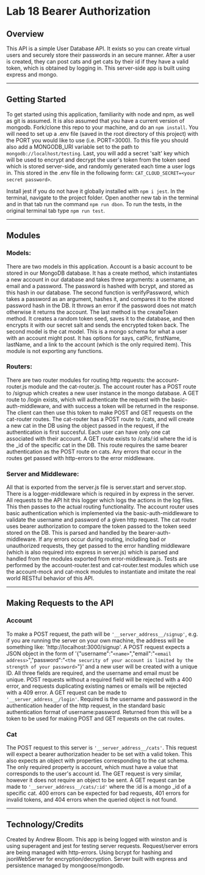 # Lab 18 Bearer Authorization

## Overview

This API is a simple User Database API. It exists so you can create virtual users and securely store their passwords in an secure manner. After a user is created, they can post cats and get cats by their id if they have a valid token, which is obtained by logging in. This server-side app is built using express and mongo.
***
## Getting Started

To get started using this application, familiarity with node and npm, as well as git is assumed. It is also assumed that you have a current version of mongodb. Fork/clone this repo to your machine, and do an `npm install`. You will need to set up a .env file (saved in the root directory of this project) with the PORT you would like to use (i.e. PORT=3000). To this file you should also add a MONGODB_URI variable set to the path to `mongodb://localhost/testing`. Last, you will add a secret 'salt' key which will be used to encrypt and decrypt the user's token from the token seed which is stored server-side, and randomly generated each time a user logs in. This stored in the .env file in the following form: `CAT_CLOUD_SECRET=<your secret password>`.

Install jest if you do not have it globally installed with `npm i jest`. In the terminal, navigate to the project folder. Open another new tab in the terminal and in that tab run the command `npm run dbon`. To run the tests, in the original terminal tab type `npm run test`.
***
## Modules

### Models:
There are two models in this application. Account is a basic account to be stored in our MongoDB database. It has a create method, which instantiates a new account in our database and takes three arguments: a username, an email and a password. The password is hashed with bcrypt, and stored as this hash in our database. The second function is verifyPassword, which takes a password as an argument, hashes it, and compares it to the stored password hash in the DB. It throws an error if the password does not match otherwise it returns the account. The last method is the createToken method. It creates a random token seed, saves it to the database, and then encrypts it with our secret salt and sends the encrypted token back. The second model is the cat model. This is a mongo schema for what a user with an account might post. It has  options for says, catPic, firstName, lastName, and a link to the account (which is the only required item). This module is not exporting any functions.

### Routers:
There are two router modules for routing http requests: the account-router.js module and the cat-router.js. The account router has a POST route to /signup which creates a new user instance in the mongo database. A GET route to /login exists, which will authenticate the request with the basic-auth-middleware, and with success a token will be returned in the response. The client can then use this token to make POST and GET requests on the cat-router routes. The cat-router has a POST route to /cats, and will create a new cat in the DB using the object passed in the request, if the authentication is first succesful. Each user can have only one cat associated with their account. A GET route exists to /cats/:id where the id is the _id of the specific cat in the DB. This route requires the same bearer authentication as the POST route on cats. Any errors that occur in the routes get passed with http-errors to the error middleware.

### Server and Middleware:
All that is exported from the server.js file is server.start and server.stop. There is a logger-middleware which is required in by express in the server. All requests to the API hit this logger which logs the actions in the log files. This then passes to the actual routing functionality. The account router uses basic authentication which is implemented via the basic-auth-middleware to validate the username and password of a given http request. The cat router uses bearer authorization to compare the token passed to the token seed stored on the DB. This is parsed and handled by the bearer-auth-middleware. If any errors occur during routing, including bad or unauthorized requests, they get passed to the error handling middleware (which is also required into express in server.js) which is parsed and handled from the modules exported from error-middleware.js. Tests are performed by the account-router.test and cat-router.test modules which use the account-mock and cat-mock modules to instantiate and imitate the real world RESTful behavior of this API.
***
## Making Requests to the API

### Account
To make a POST request, the path will be `'__server_address__/signup'`, e.g. if you are running the server on your own machine, the address will be something like: 'http://localhost:3000/signup'. A POST request expects a JSON object in the form of '{"username":"`<name>`","email":"`<email address>`","password":"`<the security of your account is limited by the strength of your password>`"}' and a new user will be created with a unique ID. All three fields are required, and the username and email must be unique. POST requests without a required field will be rejected with a 400 error, and requests duplicating existing names or emails will be rejected with a 409 error. A GET request can be made to `'__server_address__/login'`. Required is the username and password in the authentication header of the http request, in the standard basic authentication format of username:password. Returned from this will be a token to be used for making POST and GET requests on the cat routes.

### Cat
The POST request to this server is `'__server_address__/cats'`. This request will expect a bearer authorization header to be set with a valid token. This also expects an object with properties corresponding to the cat schema. The only required property is account, which must have a value that corresponds to the user's account id. The GET request is very similar, however it does not require an object to be sent. A GET request can be made to `'__server_address__/cats/:id'` where the :id is a mongo _id of a specific cat. 400 errors can be expected for bad requests, 401 errors for invalid tokens, and 404 errors when the queried object is not found.
***
## Technology/Credits

Created by Andrew Bloom. This app is being logged with winston and is using superagent and jest for testing server requests. Request/server errors are being managed with http-errors. Using bcrypt for hashing and jsonWebServer for encryption/decryption. Server built with express and persistence managed by mongoose/mongodb.
